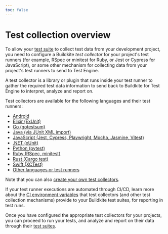 ```yaml
---
toc: false
---
```


# Test collection overview

To allow your [test suite](/docs/test-engine/test-suites) to collect test data from your development project, you need to configure a Buildkite _test collector_ for your project's test runners (for example, RSpec or minitest for Ruby, or Jest or Cypress for JavaScript), or some other mechanism for collecting data from your project's test runners to send to Test Engine.

A test collector is a library or plugin that runs inside your test runner to gather the required test data information to send back to Buildkite for Test Engine to interpret, analyze and report on.

Test collectors are available for the following languages and their test runners:

- [Android](/docs/test-engine/test-collection/android-collectors)
- [Elixir (ExUnit)](/docs/test-engine/test-collection/elixir-collectors)
- [Go (gotestsum)](/docs/test-engine/test-collection/golang-collectors)
- [Java (via JUnit XML import)](/docs/test-engine/test-collection/importing-junit-xml)
- [JavaScript (Jest, Cypress, Playwright, Mocha, Jasmine, Vitest)](/docs/test-engine/test-collection/javascript-collectors)
- [.NET (xUnit)](/docs/test-engine/test-collection/dotnet-collectors)
- [Python (pytest)](/docs/test-engine/test-collection/python-collectors)
- [Ruby (RSpec, minitest)](/docs/test-engine/test-collection/ruby-collectors)
- [Rust (Cargo test)](/docs/test-engine/test-collection/rust-collectors)
- [Swift (XCTest)](/docs/test-engine/test-collection/swift-collectors)
- [Other languages or test runners](/docs/test-engine/other-collectors)

Note that you can also [create your own test collectors](/docs/test-engine/test-collection/your-own-collectors).

If your test runner executions are automated through CI/CD, learn more about the [CI environment variables](/docs/test-engine/test-collection/ci-environments) that test collectors (and other test collection mechanisms) provide to your Buildkite test suites, for reporting in test runs.

Once you have configured the appropriate test collectors for your projects, you can proceed to run your tests, and analyze and report on their data through their [test suites](/docs/test-engine/test-suites).
